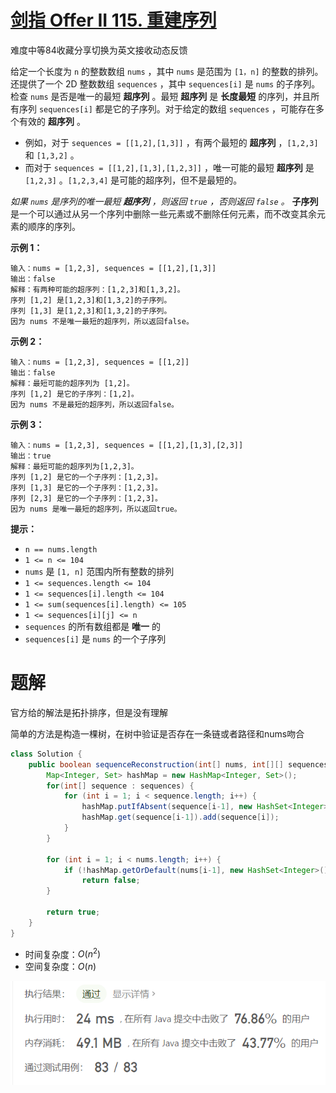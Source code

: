 # [剑指 Offer II 115. 重建序列](https://leetcode.cn/problems/ur2n8P/)

难度中等84收藏分享切换为英文接收动态反馈

给定一个长度为 `n` 的整数数组 `nums` ，其中 `nums` 是范围为 `[1，n]` 的整数的排列。还提供了一个 2D 整数数组 `sequences` ，其中 `sequences[i]` 是 `nums` 的子序列。
检查 `nums` 是否是唯一的最短 **超序列** 。最短 **超序列** 是 **长度最短** 的序列，并且所有序列 `sequences[i]` 都是它的子序列。对于给定的数组 `sequences` ，可能存在多个有效的 **超序列** 。

- 例如，对于 `sequences = [[1,2],[1,3]]` ，有两个最短的 **超序列** ，`[1,2,3]` 和 `[1,3,2]` 。
- 而对于 `sequences = [[1,2],[1,3],[1,2,3]]` ，唯一可能的最短 **超序列** 是 `[1,2,3]` 。`[1,2,3,4]` 是可能的超序列，但不是最短的。

*如果 `nums` 是序列的唯一最短 **超序列** ，则返回 `true` ，否则返回 `false` 。*
**子序列** 是一个可以通过从另一个序列中删除一些元素或不删除任何元素，而不改变其余元素的顺序的序列。

 

**示例 1：**

```
输入：nums = [1,2,3], sequences = [[1,2],[1,3]]
输出：false
解释：有两种可能的超序列：[1,2,3]和[1,3,2]。
序列 [1,2] 是[1,2,3]和[1,3,2]的子序列。
序列 [1,3] 是[1,2,3]和[1,3,2]的子序列。
因为 nums 不是唯一最短的超序列，所以返回false。
```

**示例 2：**

```
输入：nums = [1,2,3], sequences = [[1,2]]
输出：false
解释：最短可能的超序列为 [1,2]。
序列 [1,2] 是它的子序列：[1,2]。
因为 nums 不是最短的超序列，所以返回false。
```

**示例 3：**

```
输入：nums = [1,2,3], sequences = [[1,2],[1,3],[2,3]]
输出：true
解释：最短可能的超序列为[1,2,3]。
序列 [1,2] 是它的一个子序列：[1,2,3]。
序列 [1,3] 是它的一个子序列：[1,2,3]。
序列 [2,3] 是它的一个子序列：[1,2,3]。
因为 nums 是唯一最短的超序列，所以返回true。
```

 

**提示：**

- `n == nums.length`
- `1 <= n <= 104`
- `nums` 是 `[1, n]` 范围内所有整数的排列
- `1 <= sequences.length <= 104`
- `1 <= sequences[i].length <= 104`
- `1 <= sum(sequences[i].length) <= 105`
- `1 <= sequences[i][j] <= n`
- `sequences` 的所有数组都是 **唯一** 的
- `sequences[i]` 是 `nums` 的一个子序列

# 题解

官方给的解法是拓扑排序，但是没有理解

简单的方法是构造一棵树，在树中验证是否存在一条链或者路径和nums吻合

```java
class Solution {
    public boolean sequenceReconstruction(int[] nums, int[][] sequences) {
        Map<Integer, Set> hashMap = new HashMap<Integer, Set>();
        for(int[] sequence : sequences) {
            for (int i = 1; i < sequence.length; i++) {
                hashMap.putIfAbsent(sequence[i-1], new HashSet<Integer>());
                hashMap.get(sequence[i-1]).add(sequence[i]);
            }
        }

        for (int i = 1; i < nums.length; i++) {
            if (!hashMap.getOrDefault(nums[i-1], new HashSet<Integer>()).contains(nums[i]))
                return false;
        }

        return true;
    }
}
```

* 时间复杂度：$O(n^2)$
* 空间复杂度：$O(n)$

![image-20220723185317963](imgs/image-20220723185317963.png)





